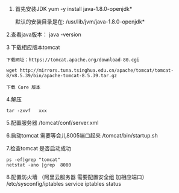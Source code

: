 1. 首先安装JDK
    yum -y install java-1.8.0-openjdk*

    默认的安装目录是在: /usr/lib/jvm/java-1.8.0-openjdk*


2.查看java版本：
    java -version


3 下载相应版本tomcat
    
    下载网址：https://tomcat.apache.org/download-80.cgi
    
    wget http://mirrors.tuna.tsinghua.edu.cn/apache/tomcat/tomcat-8/v8.5.39/bin/apache-tomcat-8.5.39.tar.gz  
    
    下载 Core 版本

4.解压

    tar -zxvf   xxx

5.配置服务器
    /tomcat/conf/server.xml

6.启动tomcat  需要等会儿8005端口起来
    /tomcat/bin/startup.sh

7.检查tomcat 是否启动成功
    
    ps -ef|grep "tomcat"
    netstat -ano |grep  8080


8.配置防火墙  （阿里云服务器 需要配置安全组  加相应端口）
    /etc/sysconfig/iptables
    service iptables status

